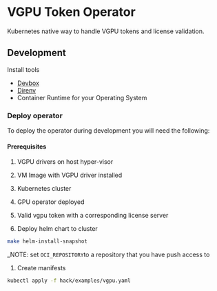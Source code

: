 <!--
 Copyright 2025 Nutanix. All rights reserved.
 SPDX-License-Identifier: Apache-2.0
 -->

# VGPU Token Operator

Kubernetes native way to handle VGPU tokens and license validation.

## Development

Install tools

- [Devbox](https://github.com/jetpack-io/devbox?tab=readme-ov-file#installing-devbox)
- [Direnv](https://direnv.net/docs/installation.html)
- Container Runtime for your Operating System

### Deploy operator

To deploy the operator during development you will need the following:

#### Prerequisites

1. VGPU drivers on host hyper-visor
1. VM Image with VGPU driver installed
1. Kubernetes cluster
1. GPU operator deployed
1. Valid vgpu token with a corresponding license server

1. Deploy helm chart to cluster

```bash
make helm-install-snapshot
```

_NOTE: set `OCI_REPOSITORY`to a repository that you have push access to

1. Create manifests

```bash
kubectl apply -f hack/examples/vgpu.yaml
```
